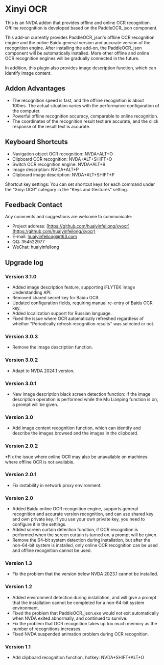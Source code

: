 # Xinyi OCR

This is an NVDA addon that provides offline and online OCR recognition. Offline recognition is developed based on the PaddleOCR_json component.

This add-on currently provides PaddleOCR_json's offline OCR recognition engine and the online Baidu general version and accurate version of the recognition engine. After installing the add-on, the PaddleOCR_json component will be automatically installed. More other offline and online OCR recognition engines will be gradually connected in the future.

In addition, this plugin also provides image description function, which can identify image content.

## Addon Advantages

* The recognition speed is fast, and the offline recognition is about 100ms. The actual situation varies with the performance configuration of the computer.
* Powerful offline recognition accuracy, comparable to online recognition.
* The coordinates of the recognition result text are accurate, and the click response of the result text is accurate.

## Keyboard Shortcuts

* Navigation object OCR recognition: NVDA+ALT+O
* Clipboard OCR recognition: NVDA+ALT+SHIFT+O
* Switch OCR recognition engine: NVDA+ALT+9
* Image description: NVDA+ALT+P
* Clipboard image description: NVDA+ALT+SHIFT+P

Shortcut key settings: You can set shortcut keys for each command under the "Xinyi OCR" category in the "Keys and Gestures" setting.

## Feedback Contact

Any comments and suggestions are welcome to communicate:

* Project address: [https://github.com/huaiyinfeilong/xyocr](https://github.com/huaiyinfeilong/xyocr)
* E-mail: huaiyinfeilong@163.com
* QQ: 354522977
* WeChat: huaiyinfeilong

## Upgrade log

### Version 3.1.0

* Added image description feature, supporting iFLYTEK Image Understanding API.
* Removed shared secret key for Baidu OCR.
* Updated configuration fields, requiring manual re-entry of Baidu OCR key.
* Added localization support for Russian language.
* Fixed the issue where OCR automatically refreshed regardless of whether "Periodically refresh recognition results" was selected or not.

### Version 3.0.3

* Remove the image description function.

### Version 3.0.2

* Adapt to NVDA 2024.1 version.

### Version 3.0.1

* New image description black screen detection function: If the image description operation is performed while the Mu Lianping function is on, a prompt will be given.

### Version 3.0

* Add image content recognition function, which can identify and describe the images browsed and the images in the clipboard.

### Version 2.0.2

*Fix the issue where online OCR may also be unavailable on machines where offline OCR is not available.

### Version 2.0.1

* Fix instability in network proxy environment.

### Version 2.0

* Added Baidu online OCR recognition engine, supports general recognition and accurate version recognition, and can use shared key and own private key. If you use your own private key, you need to configure it in the settings.
* Added screen curtain detection function, if OCR recognition is performed when the screen curtain is turned on, a prompt will be given.
* Remove the 64-bit system detection during installation, but after the non-64-bit system is installed, only online OCR recognition can be used and offline recognition cannot be used.

### Version 1.3

* Fix the problem that the version below NVDA 2023.1 cannot be installed.

### Version 1.2

* Added environment detection during installation, and will give a prompt that the installation cannot be completed for a non-64-bit system environment.
* Fixed the problem that PaddleOCR_json.exe would not exit automatically when NVDA exited abnormally, and continued to survive.
* Fix the problem that OCR recognition takes up too much memory as the number of recognitions increases.
* Fixed NVDA suspended animation problem during OCR recognition.

### Version 1.1

* Add clipboard recognition function, hotkey: NVDA+SHIFT+ALT+O
